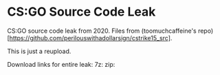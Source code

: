 # CS:GO Source Code Leak
CS:GO source code leak from 2020. Files from (toomuchcaffeine's repo)[https://github.com/perilouswithadollarsign/cstrike15_src].

This is just a reupload.

Download links for entire leak:
7z: 
zip: 
